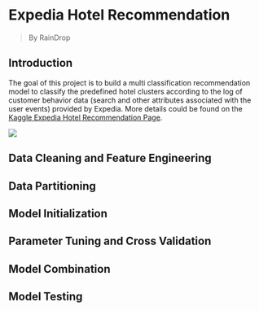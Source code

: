 # Expedia Hotel Recommendation
> By RainDrop

## Introduction

The goal of this project is to build a multi classification recommendation model to classify the predefined hotel clusters according to the log of customer behavior data (search and other attributes associated with the user events) provided by Expedia. More details could be found on the [Kaggle Expedia Hotel Recommendation Page](https://www.kaggle.com/c/expedia-hotel-recommendations). 



![](https://kaggle2.blob.core.windows.net/competitions/kaggle/5056/media/expedia_icons.png)

## Data Cleaning and Feature Engineering

## Data Partitioning

## Model Initialization

## Parameter Tuning and Cross Validation

## Model Combination

## Model Testing
